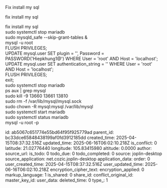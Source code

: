 Fix install my sql

fix install my sql

fix install my sql  
sudo systemctl stop mariadb  
sudo mysqld_safe --skip-grant-tables &  
mysql -u root  
FLUSH PRIVILEGES;  
UPDATE mysql.user SET plugin = '', Password = PASSWORD('Hiepkhung1@') WHERE User = 'root' AND Host = 'localhost';  
UPDATE mysql.user SET authentication_string = '' WHERE User = 'root' AND Host = 'localhost';  
FLUSH PRIVILEGES;  
exit;  
sudo systemctl stop mariadb  
ps aux | grep mysql  
sudo kill -9 13660 13661 13810  
sudo rm -f /var/lib/mysql/mysql.sock  
sudo chown -R mysql:mysql /var/lib/mysql  
sudo systemctl start mariadb  
sudo systemctl status mariadb  
mysql -u root -p

id: ab5067c651774e55bd64f95f925779ad
parent_id: bc33dce65848438199af0fd3912185dd
created_time: 2025-04-15T08:37:32.516Z
updated_time: 2025-06-16T06:02:10.218Z
is_conflict: 0
latitude: 21.02776440
longitude: 105.83415980
altitude: 0.0000
author: 
source_url: 
is_todo: 0
todo_due: 0
todo_completed: 0
source: joplin-desktop
source_application: net.cozic.joplin-desktop
application_data: 
order: 0
user_created_time: 2025-04-15T08:37:32.516Z
user_updated_time: 2025-06-16T06:02:10.218Z
encryption_cipher_text: 
encryption_applied: 0
markup_language: 1
is_shared: 0
share_id: 
conflict_original_id: 
master_key_id: 
user_data: 
deleted_time: 0
type_: 1
